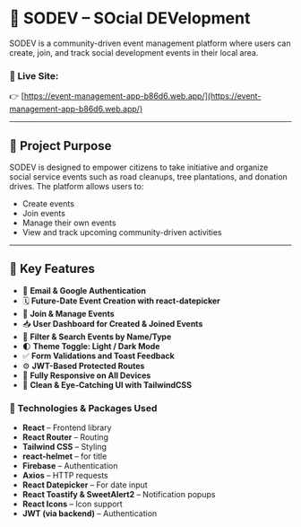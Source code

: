 # 🌱 SODEV – SOcial DEVelopment

SODEV is a community-driven event management platform where users can create, join, and track social development events in their local area.

### 🔗 Live Site:
👉 [https://event-management-app-b86d6.web.app/](https://event-management-app-b86d6.web.app/)

---

## 📌 Project Purpose

SODEV is designed to empower citizens to take initiative and organize social service events such as road cleanups, tree plantations, and donation drives. The platform allows users to:

- Create events
- Join events
- Manage their own events
- View and track upcoming community-driven activities

---

## 🚀 Key Features

- 🔐 **Email & Google Authentication**
- 🗓️ **Future-Date Event Creation with react-datepicker**
- 📍 **Join & Manage Events**
- 📥 **User Dashboard for Created & Joined Events**
- 🔎 **Filter & Search Events by Name/Type**
- 🌓 **Theme Toggle: Light / Dark Mode**
- ✅ **Form Validations and Toast Feedback**
- ⚙️ **JWT-Based Protected Routes**
- 📱 **Fully Responsive on All Devices**
- 💅 **Clean & Eye-Catching UI with TailwindCSS**


### 🧰 Technologies & Packages Used

- **React** – Frontend library
- **React Router** – Routing
- **Tailwind CSS** – Styling
- **react-helmet** – for title
- **Firebase** – Authentication
- **Axios** – HTTP requests
- **React Datepicker** – For date input
- **React Toastify & SweetAlert2** – Notification popups
- **React Icons** – Icon support
- **JWT (via backend)** – Authentication

